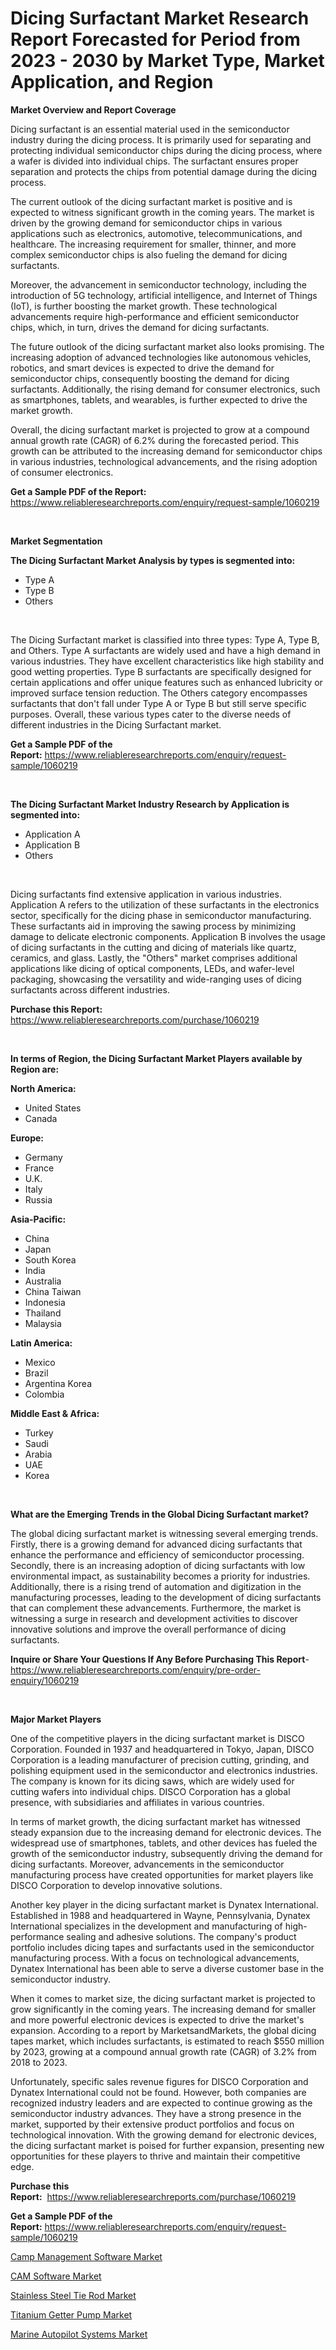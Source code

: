 <p><h1>Dicing Surfactant Market Research Report Forecasted for Period from 2023 -  2030 by Market Type, Market Application, and Region</h1></p><p><strong>Market Overview and Report Coverage</strong></p>
<p><p>Dicing surfactant is an essential material used in the semiconductor industry during the dicing process. It is primarily used for separating and protecting individual semiconductor chips during the dicing process, where a wafer is divided into individual chips. The surfactant ensures proper separation and protects the chips from potential damage during the dicing process.</p><p>The current outlook of the dicing surfactant market is positive and is expected to witness significant growth in the coming years. The market is driven by the growing demand for semiconductor chips in various applications such as electronics, automotive, telecommunications, and healthcare. The increasing requirement for smaller, thinner, and more complex semiconductor chips is also fueling the demand for dicing surfactants.</p><p>Moreover, the advancement in semiconductor technology, including the introduction of 5G technology, artificial intelligence, and Internet of Things (IoT), is further boosting the market growth. These technological advancements require high-performance and efficient semiconductor chips, which, in turn, drives the demand for dicing surfactants.</p><p>The future outlook of the dicing surfactant market also looks promising. The increasing adoption of advanced technologies like autonomous vehicles, robotics, and smart devices is expected to drive the demand for semiconductor chips, consequently boosting the demand for dicing surfactants. Additionally, the rising demand for consumer electronics, such as smartphones, tablets, and wearables, is further expected to drive the market growth.</p><p>Overall, the dicing surfactant market is projected to grow at a compound annual growth rate (CAGR) of 6.2% during the forecasted period. This growth can be attributed to the increasing demand for semiconductor chips in various industries, technological advancements, and the rising adoption of consumer electronics.</p></p>
<p><strong>Get a Sample PDF of the Report:</strong> <a href="https://www.reliableresearchreports.com/enquiry/request-sample/1060219">https://www.reliableresearchreports.com/enquiry/request-sample/1060219</a></p>
<p>&nbsp;</p>
<p><strong>Market Segmentation</strong></p>
<p><strong>The Dicing Surfactant Market Analysis by types is segmented into:</strong></p>
<p><ul><li>Type A</li><li>Type B</li><li>Others</li></ul></p>
<p>&nbsp;</p>
<p><p>The Dicing Surfactant market is classified into three types: Type A, Type B, and Others. Type A surfactants are widely used and have a high demand in various industries. They have excellent characteristics like high stability and good wetting properties. Type B surfactants are specifically designed for certain applications and offer unique features such as enhanced lubricity or improved surface tension reduction. The Others category encompasses surfactants that don't fall under Type A or Type B but still serve specific purposes. Overall, these various types cater to the diverse needs of different industries in the Dicing Surfactant market.</p></p>
<p><strong>Get a Sample PDF of the Report:</strong>&nbsp;<a href="https://www.reliableresearchreports.com/enquiry/request-sample/1060219">https://www.reliableresearchreports.com/enquiry/request-sample/1060219</a></p>
<p>&nbsp;</p>
<p><strong>The Dicing Surfactant Market Industry Research by Application is segmented into:</strong></p>
<p><ul><li>Application A</li><li>Application B</li><li>Others</li></ul></p>
<p>&nbsp;</p>
<p><p>Dicing surfactants find extensive application in various industries. Application A refers to the utilization of these surfactants in the electronics sector, specifically for the dicing phase in semiconductor manufacturing. These surfactants aid in improving the sawing process by minimizing damage to delicate electronic components. Application B involves the usage of dicing surfactants in the cutting and dicing of materials like quartz, ceramics, and glass. Lastly, the "Others" market comprises additional applications like dicing of optical components, LEDs, and wafer-level packaging, showcasing the versatility and wide-ranging uses of dicing surfactants across different industries.</p></p>
<p><strong>Purchase this Report:</strong>&nbsp; <a href="https://www.reliableresearchreports.com/purchase/1060219">https://www.reliableresearchreports.com/purchase/1060219</a></p>
<p>&nbsp;</p>
<p><strong>In terms of Region, the Dicing Surfactant Market Players available by Region are:</strong></p>
<p>
    <p> <strong> North America: </strong>
        <ul>
            <li>United States</li>
            <li>Canada</li>
        </ul>
        </p> 
    <p> <strong> Europe: </strong>
        <ul>
            <li>Germany</li>
            <li>France</li>
            <li>U.K.</li>
            <li>Italy</li>
            <li>Russia</li>
        </ul>
        </p> 
    <p> <strong> Asia-Pacific: </strong>
        <ul>
            <li>China</li>
            <li>Japan</li>
            <li>South Korea</li>
            <li>India</li>
            <li>Australia</li>
            <li>China Taiwan</li>
            <li>Indonesia</li>
            <li>Thailand</li>
            <li>Malaysia</li>
        </ul>
        </p> 
    <p> <strong> Latin America: </strong>
        <ul>
            <li>Mexico</li>
            <li>Brazil</li>
            <li>Argentina Korea</li>
            <li>Colombia</li>
        </ul>
        </p> 
    <p> <strong> Middle East & Africa: </strong>
        <ul>
            <li>Turkey</li>
            <li>Saudi</li>
            <li>Arabia</li>
            <li>UAE</li>
            <li>Korea</li>
        </ul>
    </p>
    </p>
<p>&nbsp;</p>
<p><strong>What are the Emerging Trends in the Global Dicing Surfactant market?</strong></p>
<p><p>The global dicing surfactant market is witnessing several emerging trends. Firstly, there is a growing demand for advanced dicing surfactants that enhance the performance and efficiency of semiconductor processing. Secondly, there is an increasing adoption of dicing surfactants with low environmental impact, as sustainability becomes a priority for industries. Additionally, there is a rising trend of automation and digitization in the manufacturing processes, leading to the development of dicing surfactants that can complement these advancements. Furthermore, the market is witnessing a surge in research and development activities to discover innovative solutions and improve the overall performance of dicing surfactants.</p></p>
<p><strong>Inquire or Share Your Questions If Any Before Purchasing This Report</strong>- <a href="https://www.reliableresearchreports.com/enquiry/pre-order-enquiry/1060219">https://www.reliableresearchreports.com/enquiry/pre-order-enquiry/1060219</a></p>
<p>&nbsp;</p>
<p><strong>Major Market Players</strong></p>
<p><p>One of the competitive players in the dicing surfactant market is DISCO Corporation. Founded in 1937 and headquartered in Tokyo, Japan, DISCO Corporation is a leading manufacturer of precision cutting, grinding, and polishing equipment used in the semiconductor and electronics industries. The company is known for its dicing saws, which are widely used for cutting wafers into individual chips. DISCO Corporation has a global presence, with subsidiaries and affiliates in various countries.</p><p>In terms of market growth, the dicing surfactant market has witnessed steady expansion due to the increasing demand for electronic devices. The widespread use of smartphones, tablets, and other devices has fueled the growth of the semiconductor industry, subsequently driving the demand for dicing surfactants. Moreover, advancements in the semiconductor manufacturing process have created opportunities for market players like DISCO Corporation to develop innovative solutions.</p><p>Another key player in the dicing surfactant market is Dynatex International. Established in 1988 and headquartered in Wayne, Pennsylvania, Dynatex International specializes in the development and manufacturing of high-performance sealing and adhesive solutions. The company's product portfolio includes dicing tapes and surfactants used in the semiconductor manufacturing process. With a focus on technological advancements, Dynatex International has been able to serve a diverse customer base in the semiconductor industry.</p><p>When it comes to market size, the dicing surfactant market is projected to grow significantly in the coming years. The increasing demand for smaller and more powerful electronic devices is expected to drive the market's expansion. According to a report by MarketsandMarkets, the global dicing tapes market, which includes surfactants, is estimated to reach $550 million by 2023, growing at a compound annual growth rate (CAGR) of 3.2% from 2018 to 2023.</p><p>Unfortunately, specific sales revenue figures for DISCO Corporation and Dynatex International could not be found. However, both companies are recognized industry leaders and are expected to continue growing as the semiconductor industry advances. They have a strong presence in the market, supported by their extensive product portfolios and focus on technological innovation. With the growing demand for electronic devices, the dicing surfactant market is poised for further expansion, presenting new opportunities for these players to thrive and maintain their competitive edge.</p></p>
<p><strong>Purchase this Report:</strong>&nbsp;&nbsp;<a href="https://www.reliableresearchreports.com/purchase/1060219">https://www.reliableresearchreports.com/purchase/1060219</a></p>
<p></p>
<p><strong>Get a Sample PDF of the Report:</strong>&nbsp;<a href="https://www.reliableresearchreports.com/enquiry/request-sample/1060219">https://www.reliableresearchreports.com/enquiry/request-sample/1060219</a></p>
<p><p><a href="https://medium.com/@amayabeahan/camp-management-software-market-size-cagr-trends-2024-2030-e8072f78cf4b">Camp Management Software Market</a></p><p><a href="https://medium.com/@walterkutch/cam-software-market-size-cagr-trends-2024-2030-317b7147f76a">CAM Software Market</a></p><p><a href="https://www.linkedin.com/pulse/stainless-steel-tie-rod-market-share-amp-new-trends-omwge/">Stainless Steel Tie Rod Market</a></p><p><a href="https://www.linkedin.com/pulse/titanium-getter-pump-market-research-report-provides-pq4ve/">Titanium Getter Pump Market</a></p><p><a href="https://www.linkedin.com/pulse/marine-autopilot-systems-market-insights-players-forecast-nghpe/">Marine Autopilot Systems Market</a></p></p>